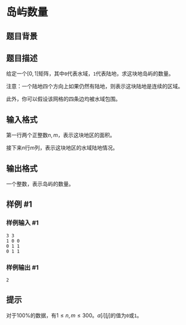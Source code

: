 # 岛屿数量

## 题目背景

## 题目描述

给定一个$[0, 1]$矩阵，其中`0`代表水域，`1`代表陆地，求这块地岛屿的数量。

注意：一个陆地四个方向上如果仍然有陆地，则表示这块陆地是连续的区域。

此外，你可以假设该网格的四条边均被水域包围。

## 输入格式

第一行两个正整数$n, m$，表示这块地区的面积。

接下来$n$行$m$列，表示这块地区的水域陆地情况。

## 输出格式

一个整数，表示岛屿的数量。

## 样例 #1

### 样例输入 #1

```
3 3
1 0 0
0 1 1
0 1 1
```

### 样例输出 #1

```
2
```

## 提示

对于$100\%$的数据，有$1 \leq n, m \leq 300$。$a[i][j]$的值为`0`或`1`。